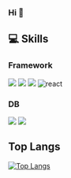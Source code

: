 ### Hi 👋

<!--
**young-sinf/young-sinf** is a ✨ _special_ ✨ repository because its `README.md` (this file) appears on your GitHub profile.

Here are some ideas to get you started:

- 🔭 I’m currently working on ...
- 🌱 I’m currently learning ...
- 👯 I’m looking to collaborate on ...
- 🤔 I’m looking for help with ...
- 💬 Ask me about ...
- 📫 How to reach me: ...
- 😄 Pronouns: ...
- ⚡ Fun fact: ...
-->

## 💻 Skills

### Framework

<img src="https://img.shields.io/badge/Express.js-000000?style=for-the-badge&logo=express&logoColor=white" /> <img src="https://img.shields.io/badge/NestJS-E0234E?style=for-the-badge&logo=NestJS&logoColor=white" /> <img src="https://img.shields.io/badge/Jest-C21325?style=for-the-badge&logo=jest&logoColor=white" /> <img alt="react" src ="https://img.shields.io/badge/react-61DAFB.svg?&style=for-the-badge&logo=react&logoColor=black"/> 

### DB

<img src="https://img.shields.io/badge/MongoDB-4EA94B?style=for-the-badge&logo=mongodb&logoColor=white" /> <img src="https://img.shields.io/badge/PostgreSQL-316192?style=for-the-badge&logo=postgresql&logoColor=white" />

## Top Langs

[![Top Langs](https://github-readme-stats.vercel.app/api/top-langs/?username=young-sinf&layout=compact)](https://github.com/anuraghazra/github-readme-stats)
